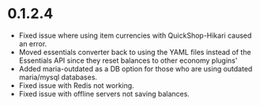 # 0.1.2.4
- Fixed issue where using item currencies with QuickShop-Hikari caused an error.
- Moved essentials converter back to using the YAML files instead of the Essentials API since they reset balances to other economy plugins'
- Added maria-outdated as a DB option for those who are using outdated maria/mysql databases.
- Fixed issue with Redis not working.
- Fixed issue with offline servers not saving balances.